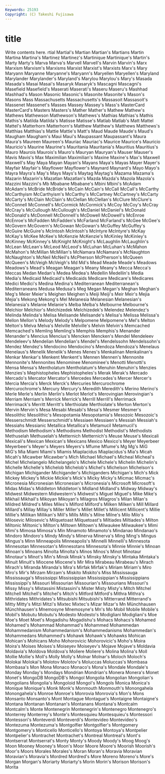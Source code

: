 ```yaml
---
Keywords: 25193 
Copyright: (C) Takeshi Fujisawa
---
```


# title

Write contents here.
rtial Martial's Martian Martian's Martians Martin Martina Martina's Martinez
Martinez's Martinique Martinique's Martin's Marty Marty's Marva Marva's Marvell Marvell's
Marvin Marvin's Marx Marxism Marxism's Marxisms Marxist Marxist's Marxists Marx's
Mary Maryann Maryanne Maryanne's Maryann's Maryellen Maryellen's Maryland Marylander Marylander's
Maryland's Marylou Marylou's Mary's Masada Masada's Masai Masai's Masaryk Masaryk's
Mascagni Mascagni's Masefield Masefield's Maserati Maserati's Maseru Maseru's Mashhad Mashhad's
Mason Masonic Masonic's Masonite Masonite's Mason's Masons Mass Massachusetts Massachusetts's
Massasoit Massasoit's Massenet Massenet's Masses Massey Massey's Mass's MasterCard MasterCard's
Masters Masters's Mather Mather's Mathew Mathew's Mathews Mathewson Mathewson's Mathews's
Mathias Mathias's Mathis Mathis's Matilda Matilda's Matisse Matisse's Matlab Matlab's
Matt Mattel Mattel's Matterhorn Matterhorn's Matthew Matthew's Matthews Matthews's Matthias
Matthias's Mattie Mattie's Matt's Maud Maude Maude's Maud's Maugham Maugham's
Maui Maui's Maupassant Maupassant's Maura Maura's Maureen Maureen's Mauriac Mauriac's
Maurice Maurice's Mauricio Mauricio's Maurine Maurine's Mauritania Mauritania's Mauritius Mauritius's
Mauro Maurois Maurois's Mauro's Mauryan Mauryan's Mauser Mauser's Mavis Mavis's
Max Maximilian Maximilian's Maxine Maxine's Max's Maxwell Maxwell's May Maya
Mayan Mayan's Mayans Maya's Mayas Mayer Mayer's Mayfair Mayfair's Mayflower
Mayflower's Maynard Maynard's Mayo Mayo's Mayra Mayra's May's Mays Mays's
Maytag Maytag's Mazama Mazama's Mazarin Mazarin's Mazatlan Mazatlan's Mazda Mazda's
Mazola Mazola's Mazzini Mazzini's Mb Mbabane Mbabane's Mbini Mbini's McAdam
McAdam's McBride McBride's McCain McCain's McCall McCall's McCarthy McCarthyism McCarthyism's
McCarthy's McCartney McCartney's McCarty McCarty's McClain McClain's McClellan McClellan's McClure
McClure's McConnell McConnell's McCormick McCormick's McCoy McCoy's McCray McCray's McCullough
McCullough's McDaniel McDaniel's McDonald McDonald's McDonnell McDonnell's McDowell McDowell's McEnroe
McEnroe's McFadden McFadden's McFarland McFarland's McGee McGee's McGovern McGovern's McGowan
McGowan's McGuffey McGuffey's McGuire McGuire's McIntosh McIntosh's McIntyre McIntyre's McKay
McKay's McKee McKee's McKenzie McKenzie's McKinley McKinley's McKinney McKinney's McKnight
McKnight's McLaughlin McLaughlin's McLean McLean's McLeod McLeod's McLuhan McLuhan's McMahon
McMahon's McMillan McMillan's McNamara McNamara's McNaughton McNaughton's McNeil McNeil's McPherson
McPherson's McQueen McQueen's McVeigh McVeigh's Md Md's Mead Meade Meade's
Meadows Meadows's Mead's Meagan Meagan's Meany Meany's Mecca Mecca's Meccas
Medan Medan's Medea Medea's Medellin Medellin's Media Media's Medicaid Medicaid's
Medicaids Medicare Medicare's Medicares Medici Medici's Medina Medina's Mediterranean Mediterranean's
Mediterraneans Medusa Medusa's Meg Megan Megan's Meghan Meghan's Meg's Meier
Meier's Meighen Meighen's Meiji Meiji's Meir Meir's Mejia Mejia's Mekong
Mekong's Mel Melanesia Melanesian Melanesian's Melanesia's Melanie Melanie's Melba Melba's
Melbourne Melbourne's Melchior Melchior's Melchizedek Melchizedek's Melendez Melendez's Melinda Melinda's
Melisa Melisande Melisande's Melisa's Melissa Melissa's Mellon Mellon's Melody Melody's
Melpomene Melpomene's Mel's Melton Melton's Melva Melva's Melville Melville's Melvin
Melvin's Memcached Memcached's Memling Memling's Memphis Memphis's Menander Menander's Mencius
Mencius's Mencken Mencken's Mendel Mendeleev Mendeleev's Mendelian Mendelian's Mendel's Mendelssohn
Mendelssohn's Mendez Mendez's Mendocino Mendocino's Mendoza Mendoza's Menelaus Menelaus's Menelik
Menelik's Menes Menes's Menkalinan Menkalinan's Menkar Menkar's Menkent Menkent's Mennen
Mennen's Mennonite Mennonite's Mennonites Menominee Menominee's Menotti Menotti's Mensa Mensa's
Mentholatum Mentholatum's Menuhin Menuhin's Menzies Menzies's Mephistopheles Mephistopheles's Merak Merak's
Mercado Mercado's Mercator Mercator's Mercedes Mercedes's Mercer Mercer's Mercia Mercia's
Merck Merck's Mercuries Mercurochrome Mercurochrome's Mercury Mercury's Meredith Meredith's Merino
Merino's Merle Merle's Merlin Merlin's Merlot Merlot's Merovingian Merovingian's Merriam
Merriam's Merrick Merrick's Merrill Merrill's Merrimack Merrimack's Merritt Merritt's Merthiolate
Merthiolate's Merton Merton's Mervin Mervin's Mesa Mesabi Mesabi's Mesa's Mesmer
Mesmer's Mesolithic Mesolithic's Mesopotamia Mesopotamia's Mesozoic Mesozoic's Messerschmidt Messerschmidt's Messiaen
Messiaen's Messiah Messiah's Messiahs Messianic Metallica Metallica's Metamucil Metamucil's Methodism
Methodism's Methodisms Methodist Methodist's Methodists Methuselah Methuselah's Metternich Metternich's Meuse
Meuse's Mexicali Mexicali's Mexican Mexican's Mexicans Mexico Mexico's Meyer Meyerbeer
Meyerbeer's Meyer's Meyers Meyers's Mfume Mfume's Mg Mg's MiG MiG's
Mia Miami Miami's Miamis Miaplacidus Miaplacidus's Mia's Micah Micah's Micawber
Micawber's Mich Michael Michael's Micheal Micheal's Michel Michelangelo Michelangelo's Michele
Michele's Michelin Michelin's Michelle Michelle's Michelob Michelob's Michel's Michelson Michelson's
Michigan Michigander Michigander's Michiganders Michigan's Mich's Mick Mickey Mickey's Mickie
Mickie's Mick's Micky Micky's Micmac Micmac's Micronesia Micronesian Micronesian's Micronesia's
Microsoft Microsoft's Midas Midas's Middleton Middleton's Midland Midland's Midway Midway's
Midwest Midwestern Midwestern's Midwest's Miguel Miguel's Mike Mike's Mikhail Mikhail's
Mikoyan Mikoyan's Milagros Milagros's Milan Milan's Mildred Mildred's Miles Miles's
Milford Milford's Milken Milken's Mill Millard Millard's Millay Millay's Miller
Miller's Millet Millet's Millicent Millicent's Millie Millie's Millikan Millikan's Mill's
Mills Mills's Milne Milne's Milo Milo's Milosevic Milosevic's Milquetoast Milquetoast's
Miltiades Miltiades's Milton Miltonic Miltonic's Milton's Miltown Miltown's Milwaukee Milwaukee's
Mimi Mimi's Mimosa Mimosa's Min Minamoto Minamoto's Mindanao Mindanao's Mindoro
Mindoro's Mindy Mindy's Minerva Minerva's Ming Ming's Mingus Mingus's Minn
Minneapolis Minneapolis's Minnelli Minnelli's Minnesota Minnesotan Minnesotan's Minnesotans Minnesota's Minnie
Minnie's Minoan Minoan's Minoans Minolta Minolta's Minos Minos's Minot Minotaur
Minotaur's Minot's Min's Minsk Minsk's Minsky Minsky's Mintaka Mintaka's Minuit
Minuit's Miocene Miocene's Mir Mira Mirabeau Mirabeau's Mirach Mirach's Miranda
Miranda's Mira's Mirfak Mirfak's Miriam Miriam's Miro Miro's Mir's Mirzam
Mirzam's Miskito Miskito's Miss Mississauga Mississauga's Mississippi Mississippian Mississippian's Mississippians
Mississippi's Missouri Missourian Missourian's Missourians Missouri's Missy Missy's Mistassini Mistassini's
Mister Misty Misty's Mitch Mitchel Mitchell Mitchell's Mitchel's Mitch's Mitford
Mitford's Mithra Mithra's Mithridates Mithridates's Mitsubishi Mitsubishi's Mitterrand Mitterrand's Mitty
Mitty's Mitzi Mitzi's Mixtec Mixtec's Mizar Mizar's Mn Münchhausen Münchhausen's
Mnemosyne Mnemosyne's Mn's Mo Mobil Mobile Mobile's Mobil's Mobutu Mobutu's
Modesto Modesto's Modigliani Modigliani's Moe Moe's Moet Moet's Mogadishu Mogadishu's
Mohacs Mohacs's Mohamed Mohamed's Mohammad Mohammad's Mohammed Mohammedan Mohammedanism Mohammedanism's
Mohammedanisms Mohammedan's Mohammedans Mohammed's Mohawk Mohawk's Mohawks Mohican Mohican's Mohicans
Moho Mohorovicic Mohorovicic's Moho's Moira Moira's Moises Moises's Moiseyev Moiseyev's
Mojave Mojave's Moldavia Moldavia's Moldova Moldova's Moliere Moliere's Molina Molina's
Moll Mollie Mollie's Moll's Molly Molly's Molnar Molnar's Moloch Moloch's
Molokai Molokai's Molotov Molotov's Moluccas Moluccas's Mombasa Mombasa's Mon Mona
Monaco Monaco's Mona's Mondale Mondale's Monday Monday's Mondays Mondrian Mondrian's
Monera Monera's Monet Monet's MongoDB MongoDB's Mongol Mongolia Mongolian Mongolian's
Mongolians Mongolia's Mongoloid Mongol's Mongols Monica Monica's Monique Monique's Monk
Monk's Monmouth Monmouth's Monongahela Monongahela's Monroe Monroe's Monrovia Monrovia's Mon's
Mons Monsanto Monsanto's Mont Montague Montague's Montaigne Montaigne's Montana Montanan
Montanan's Montanans Montana's Montcalm Montcalm's Monte Montenegrin Montenegrin's Montenegro Montenegro's
Monterrey Monterrey's Monte's Montesquieu Montesquieu's Montessori Montessori's Monteverdi Monteverdi's Montevideo
Montevideo's Montezuma Montezuma's Montgolfier Montgolfier's Montgomery Montgomery's Monticello Monticello's Montoya
Montoya's Montpelier Montpelier's Montrachet Montrachet's Montreal Montreal's Mont's Montserrat Montserrat's
Monty Monty's Moody Moody's Moog Moog's Moon Mooney Mooney's Moon's
Moor Moore Moore's Moorish Moorish's Moor's Moors Morales Morales's Moran
Moran's Moravia Moravian Moravian's Moravia's Mordred Mordred's More Moreno Moreno's
More's Morgan Morgan's Moriarty Moriarty's Morin Morin's Morison Morison's Morita
